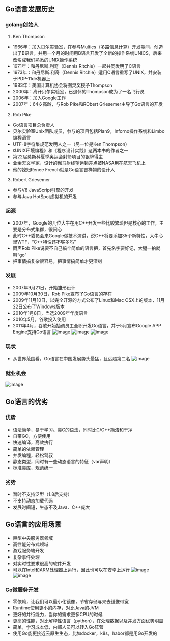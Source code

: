 ## Go语言发展历史
### golang创始人
1. Ken Thompson
* 1966年：加入贝尔实验室，在参与Multics（多路信息计算）开发期间，创造出了B语言，并用一个月的时间用B语言开发了全新的操作系统UNICS，后来改名成我们熟悉的UNIX操作系统
* 1971年：和丹尼斯.利奇（Dennis Ritchie）一起共同发明了C语言
* 1973年：和丹尼斯.利奇（Dennis Ritchie）适用C语言重写了UNIX，并安装于PDP-11de机器上
* 1983年：美国计算机协会将图灵奖授予Thompson
* 2000年：离开贝尔实验室，已退休的Thompson成为了一名飞行员
* 2006年：加入Google工作
* 2007年：64岁高龄，与Rob Pike和RObert Griesemer主导了Go语言的开发

2. Rob Pike
* Go语言项目总负责人
* 贝尔实验室Unix团队成员，参与的项目包括Plan9，Inforno操作系统和Limbo编程语言
* UTF-8字符集规范发明人之一（另一位是Ken Thompson）
* 《UNIX环境编程》和《程序设计实践》这两本书的作者之一
* 第22届莫斯科夏季奥运会射箭项目的银牌得主
* 业余天文学家，设计的伽马射线望远镜差点被NASA用在航天飞机上
* 他的媳妇Renee French就是Go语言吉祥物的设计人

3. Robert Griesemer
* 参与V8 JavaScript引擎的开发
* 参与Java HotSpot虚拟机的开发

### 起源
* 2007年，Google的几位大牛在用C++开发一些比较繁琐但是核心的工作，主要是分布式集群，很闹心
* 此时C++委员会来Google做技术演讲，说C++将要添加35个新特性，大牛心里WTF，“C++特性还不够多吗”
* 雨声Rob Pike说要不自己搞个简单的语言把，首先名字要好记，大腿一拍就叫“go”
* 把事情搞复杂很容易，把事情搞简单才更深刻

### 发展
* 2007年9月21日，开始雏形设计
* 2009年10月30日，Rob Pike宣布了Go语言的存在
* 2009年11月10日，以完全开源的方式公布了Linux和Mac OSX上的版本，11月22日公布了Windows版本
* 2010年1月8日，当选2009年年度语言
* 2010年5月，谷歌投入使用
* 2011年4月，谷歌开始抽调员工全职开发Go语言，并于5月宣布Google APP Engine支持Go语言
![image](https://user-images.githubusercontent.com/25640589/185798725-ed97ce34-4d0e-4dc2-8082-fef80106bb32.png)
![image](https://user-images.githubusercontent.com/25640589/185798821-03c76fe2-292e-4953-950e-a10bd2c3d47e.png)
![image](https://user-images.githubusercontent.com/25640589/185798885-6fbb1ae6-0eb5-41c3-8f99-945476cad00d.png)

### 现状
* 从世界范围看，Go语言在中国发展势头最猛，且远超第二名
![image](https://user-images.githubusercontent.com/25640589/185798953-c9a55b64-0ea3-4155-9f7a-f53060ac23d9.png)
 
### 就业机会
![image](https://user-images.githubusercontent.com/25640589/185799024-11252040-652d-4a55-bdb7-df642e577d5f.png)


## Go语言的优劣
### 优势
* 语法简单，易于学习。类C的语法，同时比C/C++简洁和干净
* 自带GC，方便使用
* 快速编译，高效执行
* 简单的依赖管理
* 并发编程，轻松驾驭
* 静态类型，同时有一些动态语言的特征（var声明）
* 标准类库，规范统一

### 劣势
* 暂时不支持泛型（1.8后支持）
* 不支持动态加载代码
* 发展时间短，生态不及Java、C++庞大

## Go语言的应用场景
* 巨型中央服务器领域
* 高性能分布式领域
* 游戏服务端开发
* 复杂事件处理
* 对实时性要求很高的软件开发
* 可以在Intel和ARM处理器上运行，因此也可以在安卓上运行
![image](https://user-images.githubusercontent.com/25640589/185799497-ff4f087b-fde7-480d-a43a-7dea66562062.png)
![image](https://user-images.githubusercontent.com/25640589/185799795-a88fd804-4b82-4b2b-af38-9bba519d73b0.png)


### Go微服务开发
* 零依赖，让我们可以最小化镜像，节省存储与来去镜像带宽
* Runtime使用更小的内存，对比Java的JVM
* 更好的并行能力，当你的需求更多CPU的时候
* 更高的性能，对比解释性语言（python），在处理数据以及并发方面优势明显
* 简单，学习成本低，内部人员可以转入Go阵营
* 使用Go能更接近云原生生态，比如docker，k8s，habor都是用Go开发的
